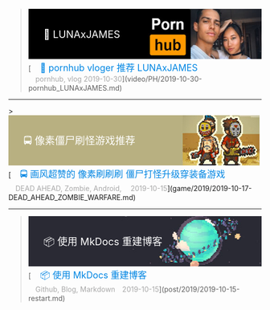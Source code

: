 <!-- 3 -->

> <div style="position:relative;"><a href="/video/PH/2019-10-30-pornhub_LUNAxJAMES/"><img src="/imgs/banner/2019-10-30-pornhub_LUNAxJAMES.jpg" width="500" height="100"></a><br><div style="position:absolute; z-index:2; left:10px; top:35px"><font style="font-size: 20px;font-weight: 400;margin: 0;color: #ffffff;">　📸 LUNAxJAMES  </font></div></div>[<font style="font-size: 18px;font-weight: 400;margin: 0;color: #0086e3;">　📸 pornhub vloger 推荐 LUNAxJAMES</font><br><font style="margin: 4px 0 5px 0;color: #a8a8a8;position: relative;">　pornhub, vlog  2019-10-30</font>](video/PH/2019-10-30-pornhub_LUNAxJAMES.md)

<hr>
<!-- 2 -->
> <div style="position:relative;"><a href="/game/2019/2019-10-17-DEAD_AHEAD_ZOMBIE_WARFARE/"><img src="/imgs/banner/2019-10-17-DEAD_AHEAD_ZOMBIE_WARFARE.jpg" width="500" height="100"></a><br><div style="position:absolute; z-index:2; left:10px; top:35px"><font style="font-size: 20px;font-weight: 400;margin: 0;color: #ffffff;">　🚍 像素僵尸刷怪游戏推荐</font></div></div>[<font style="font-size: 18px;font-weight: 400;margin: 0;color: #0086e3;">　🚍 画风超赞的 像素刷刷刷 僵尸打怪升级穿装备游戏</font><br><font style="margin: 4px 0 5px 0;color: #a8a8a8;position: relative;">　DEAD AHEAD, Zombie, Android, 　2019-10-15</font>](game/2019/2019-10-17-DEAD_AHEAD_ZOMBIE_WARFARE.md)

<hr>
<!-- 1 -->

> <div style="position:relative;"><a href="/post/2019/2019-10-15-restart/"><img src="/imgs/banner/2019-10-15-restart.jpg" width="500" height="100"></a><br><div style="position:absolute; z-index:2; left:10px; top:35px"><font style="font-size: 20px;font-weight: 400;margin: 0;color: #ffffff;">　📦 使用 MkDocs 重建博客</font></div></div>[<font style="font-size: 18px;font-weight: 400;margin: 0;color: #0086e3;">　📦 使用 MkDocs 重建博客</font><br><font style="margin: 4px 0 5px 0;color: #a8a8a8;position: relative;">　Github, Blog, Markdown　2019-10-15</font>](post/2019/2019-10-15-restart.md)

